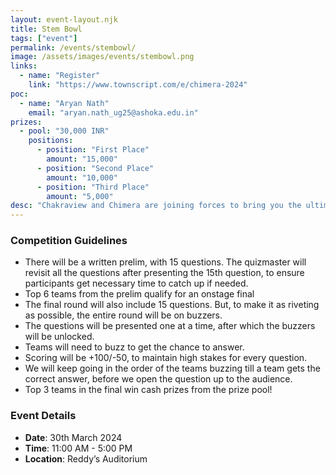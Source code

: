 ```yaml
---
layout: event-layout.njk
title: Stem Bowl
tags: ["event"]
permalink: /events/stembowl/
image: /assets/images/events/stembowl.png
links:
  - name: "Register"
    link: "https://www.townscript.com/e/chimera-2024"
poc:
  - name: "Aryan Nath"
    email: "aryan.nath_ug25@ashoka.edu.in"
prizes: 
  - pool: "30,000 INR"
    positions:
      - position: "First Place"
        amount: "15,000"
      - position: "Second Place"
        amount: "10,000"
      - position: "Third Place"
        amount: "5,000"
desc: "Chakraview and Chimera are joining forces to bring you the ultimate STEM and Entrepreneurship quizzing experience. Open to anyone interested in quizzing, come in teams and show off your trivia knowledge! The quiz will consist of two rounds: prelims and the showdown between the finalist teams. Whether you are a beginner to quizzing or a veteran, we invite any and all who are open to get their awareness in STEM and entrepreneurship to be tested."
---
```

### Competition Guidelines
- There will be a written prelim, with 15 questions. The quizmaster will revisit all the questions after presenting the 15th question, to ensure participants get necessary time to catch up if needed.
- Top 6 teams from the prelim qualify for an onstage final
- The final round will also include 15 questions. But, to make it as riveting as possible, the entire round will be on buzzers.
- The questions will be presented one at a time, after which the buzzers will be unlocked.
- Teams will need to buzz to get the chance to answer.
- Scoring will be +100/-50, to maintain high stakes for every question.
- We will keep going in the order of the teams buzzing till a team gets the correct answer, before we open the question up to the audience.
- Top 3 teams in the final win cash prizes from the prize pool!

### Event Details
- **Date**: 30th March 2024
- **Time**: 11:00 AM - 5:00 PM
- **Location**: Reddy’s Auditorium